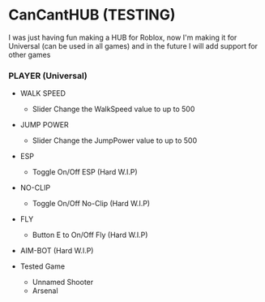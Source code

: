 # CanCantHUB (TESTING)
I was just having fun making a HUB for Roblox, now I'm making it for Universal (can be used in all games) and in the future I will add support for other games

### PLAYER (Universal)

- WALK SPEED
  - Slider Change the WalkSpeed value to up to 500
- JUMP POWER
  - Slider Change the JumpPower value to up to 500
- ESP
  - Toggle On/Off ESP (Hard W.I.P)
- NO-CLIP
  - Toggle On/Off No-Clip (Hard W.I.P)
- FLY
  - Button E to On/Off Fly (Hard W.I.P)
- AIM-BOT (Hard W.I.P)

- Tested Game
  - Unnamed Shooter
  - Arsenal
